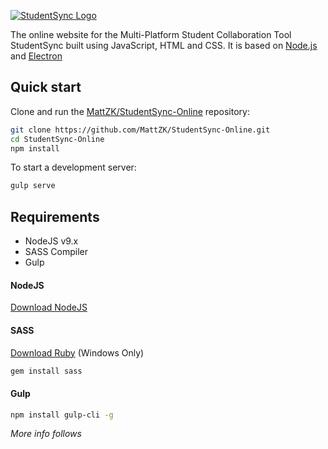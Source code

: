 [![StudentSync Logo](http://mattwill.be/projects/StudentSync/studentsync-logo-github-updated.svg)](https://mattwill.be/projects/StudentSync)

The online website for the Multi-Platform Student Collaboration Tool StudentSync built
using JavaScript, HTML and CSS. It is based on [Node.js](https://nodejs.org/) and
[Electron](https://electronjs.org)

## Quick start

Clone and run the
[MattZK/StudentSync-Online](https://github.com/MattZK/StudentSync-Online.git)
repository:

```sh
git clone https://github.com/MattZK/StudentSync-Online.git
cd StudentSync-Online
npm install
```

To start a development server:

```sh
gulp serve
```

## Requirements

* NodeJS v9.x
* SASS Compiler
* Gulp

#### NodeJS
[Download NodeJS](https://nodejs.org/en/)

#### SASS
[Download Ruby](https://rubyinstaller.org/) (Windows Only)
```sh
gem install sass
```

#### Gulp
```sh
npm install gulp-cli -g
```

*More info follows*
